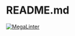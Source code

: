 # README.md
[![MegaLinter](https://github.com/ShaneMcGovern/shanemcgovern.github.io/workflows/MegaLinter/badge.svg?branch=main)](https://github.com/ShaneMcGovern/shanemcgovern.github.io/actions/workflows/mega-linter.yml?query=branch%3Amain)
